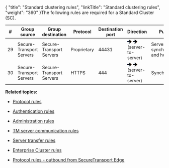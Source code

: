 {
    "title": "Standard clustering rules",
    "linkTitle": "Standard clustering rules",
    "weight": "360"
}The following rules are required for a Standard Cluster (SC).



<table cellspacing="0">
   <col/>
   <col/>
   <col/>
   <col/>
   <col/>
   <col/>
   <col/>
   <thead>
      <tr>
         <th>#</th>
         <th>Group source</th>
         <th>Group destination</th>
         <th>Protocol</th>
         <th>Destination port</th>
         <th>Direction</th>
         <th>Purpose</th>
      </tr>
   </thead>
   <tbody>
      <tr>
         <td>29         </td>
         <td>Secure-<br/>Transport<br/>Servers         </td>
         <td>Secure-<br/>Transport<br/>Servers         </td>
         <td>Proprietary         </td>
         <td>44431         </td>
         <td>
<img data-mc-conditions="axway_conditions.ScreenOnly" src="RightArrow_14x11.png"/>
<img data-mc-conditions="axway_conditions.ScreenOnly" src="RightArrow_14x11.png"/>
<br/>(server-to-server)         </td>
         <td>Server synchronization and heartbeat         </td>
      </tr>
      <tr>
         <td>30         </td>
         <td>Secure-<br/>Transport<br/>Servers         </td>
         <td>Secure-<br/>Transport<br/>Servers         </td>
         <td>HTTPS         </td>
         <td>444         </td>
         <td>
<img data-mc-conditions="axway_conditions.ScreenOnly" src="RightArrow_14x11.png"/>
<img data-mc-conditions="axway_conditions.ScreenOnly" src="RightArrow_14x11.png"/>
<br/>(server-to-server)         </td>
         <td>Synchronization         </td>
      </tr>
   </tbody>
</table>



**Related topics:**



-   [Protocol rules](../r_st_protocol_rules)

-   [Authentication rules](../r_st_authentication_rules)

-   [Administration rules](../r_st_administration_rules)

-   [TM server communication rules](../r_st_tm_server_communication_rules)

-   [Server transfer rules](../r_st_server_transfer_rules)

-   [Enterprise Cluster rules](../r_st_large_enterprise_clustering_rules)

-   [Protocol rules - outbound from SecureTransport Edge](../r_st_protocol_rules_outbound)

